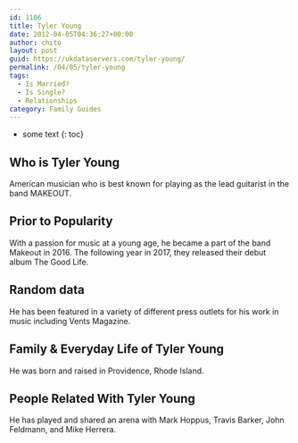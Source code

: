 ```yaml
---
id: 1106
title: Tyler Young
date: 2012-04-05T04:36:27+00:00
author: chito
layout: post
guid: https://ukdataservers.com/tyler-young/
permalink: /04/05/tyler-young
tags:
  - Is Married?
  - Is Single?
  - Relationships
category: Family Guides
---
```


* some text
{: toc}
          
          
## Who is  Tyler Young
                  
                  
                  
American musician who is best known for playing as the lead guitarist in the band MAKEOUT. 
                  
                
                
                
## Prior to Popularity 
                  
                  
                  
With a passion for music at a young age, he became a part of the band Makeout in 2016. The following year in 2017, they released their debut album The Good Life. 
                  
                
                
                
## Random data 
                  
                  
                  
He has been featured in a variety of different press outlets for his work in music including Vents Magazine. 
                  
                
                
                
## Family & Everyday Life of Tyler Young
                  
                  
                  
He was born and raised in Providence, Rhode Island. 
                  
                
                
                
## People Related With  Tyler Young
                  
                  
                  
He has played and shared an arena with Mark Hoppus, Travis Barker, John Feldmann, and Mike Herrera. 
                  
                
              
            
          
          
          
    
    
  
